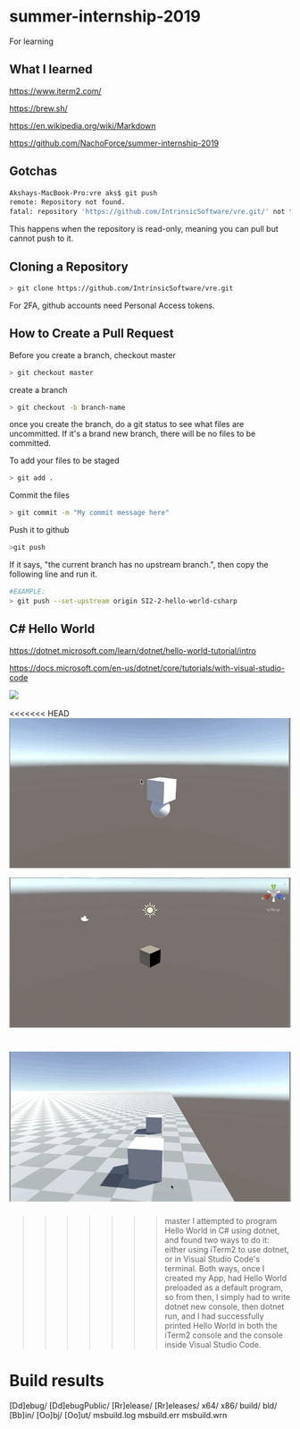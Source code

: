 # summer-internship-2019

For learning

## What I learned

https://www.iterm2.com/

https://brew.sh/

https://en.wikipedia.org/wiki/Markdown

https://github.com/NachoForce/summer-internship-2019

## Gotchas

```bash
Akshays-MacBook-Pro:vre aks$ git push
remote: Repository not found.
fatal: repository 'https://github.com/IntrinsicSoftware/vre.git/' not found
```
This happens when the repository is read-only, meaning you can pull but cannot push to it. 

## Cloning a Repository
```bash
> git clone https://github.com/IntrinsicSoftware/vre.git
```
For 2FA, github accounts need Personal Access tokens. 


## How to Create a Pull Request
Before you create a branch, checkout master
```bash
> git checkout master
```

create a branch
```bash
> git checkout -b branch-name
```

once you create the branch, do a git status to see what files are uncommitted.
If it's a brand new branch, there will be no files to be committed.

To add your files to be staged
```bash
> git add .
```

Commit the files
```bash
> git commit -m "My commit message here"
```

Push it to github
```bash
>git push
```

If it says, "the current branch has no upstream branch.", then copy the following line and run it.
```bash
#EXAMPLE:
> git push --set-upstream origin SI2-2-hello-world-csharp
```

## C# Hello World

https://dotnet.microsoft.com/learn/dotnet/hello-world-tutorial/intro

https://docs.microsoft.com/en-us/dotnet/core/tutorials/with-visual-studio-code

![](BoxWithClick.gif)

<<<<<<< HEAD
![](BallShoot.gif)

![](ChangeColor.gif)

![](ShootBullet.gif)
=======
>>>>>>> master
I attempted to program Hello World in C# using dotnet, and found two ways to do it:
either using iTerm2 to use dotnet, or in Visual Studio Code's terminal. Both ways, once I created my App, had Hello World
preloaded as a default program, so from then, I simply had to write dotnet new console, then dotnet run, and I had successfully printed Hello World in both the iTerm2 console and the console inside Visual Studio Code. 

 # Build results
[Dd]ebug/
[Dd]ebugPublic/
[Rr]elease/
[Rr]eleases/
x64/
x86/
build/
bld/
[Bb]in/
[Oo]bj/
[Oo]ut/
msbuild.log
msbuild.err
msbuild.wrn
